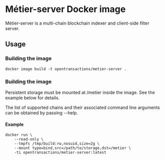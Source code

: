 # Métier-server Docker image

Métier-server is a multi-chain blockchain indexer and client-side filter server.

## Usage

### Building the image

```
docker image build -t opentransactions/metier-server .
```

### Building the image

Persistent storage must be mounted at /metier inside the image. See the example below for details.

The list of supported chains and their associated command line arguments can be obtained by passing --help.

#### Example

```
docker run \
    --read-only \
    --tmpfs /tmp/build:rw,nosuid,size=2g \
    --mount type=bind,src=/path/to/storage,dst=/metier \
    -ti opentransactions/metier-server:latest
```
